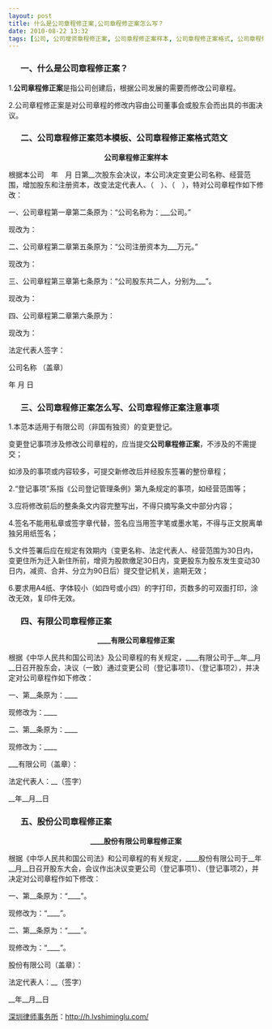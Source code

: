 ```yaml
---
layout: post
title: 什么是公司章程修正案,公司章程修正案怎么写？
date: 2010-08-22 13:32
tags: [公司, 公司增资章程修正案, 公司章程修正案样本, 公司章程修正案格式, 公司章程修正案模板, 公司章程修正案范文, 公司章程修正案范本, 外资公司章程修正案, 怎么写, 是什么, 有限公司章程修正案, 深圳法律顾问律师]
---
```

<ol>
<h3>一、什么是公司章程修正案？</h3>
</ol>
1.<strong>公司章程修正案</strong>是指公司创建后，根据公司发展的需要而修改公司章程。

2.公司章程修正案是对公司章程的修改内容由公司董事会或股东会而出具的书面决议。
<ol>
<h3>二、公司章程修正案范本模板、公司章程修正案格式范文</h3>
</ol>
<p style="text-align: center;"><strong>公司章程修正案样本</strong></p>
根据本公司　年　月 日第__次股东会决议，本公司决定变更公司名称、经营范围，增加股东和注册资本，改变法定代表人、（　）、（　），特对公司章程作如下修改：

一、公司章程第一章第二条原为：“公司名称为：___公司。”

现改为：

二、公司章程第二章第五条原为：“公司注册资本为___万元。”

现改为：

三、公司章程第三章第七条原为：“公司股东共二人，分别为___”。

现改为：

四、公司章程第二章第六条原为：

现改为：

法定代表人签字：

公司名称 （盖章）

年 月 日
<ol>
<h3>三、公司章程修正案怎么写、公司章程修正案注意事项</h3>
</ol>
1.本范本适用于有限公司（非国有独资）的变更登记。

变更登记事项涉及修改公司章程的，应当提交<strong>公司章程修正案</strong>，不涉及的不需提交；

如涉及的事项或内容较多，可提交新修改后并经股东签署的整份章程；

2.“登记事项”系指《公司登记管理条例》第九条规定的事项，如经营范围等；

3.应将修改前后的整条条文内容完整写出，不得只摘写条文中部分内容；

4.签名不能用私章或签字章代替，签名应当用签字笔或墨水笔，不得与正文脱离单独另用纸签名；

5.文件签署后应在规定有效期内（变更名称、法定代表人、经营范围为30日内，变更住所为迁入新住所前，增资为股款缴足30日内，变更股东为股东发生变动30日内，减资、合并、分立为90日后）提交登记机关，逾期无效；

6.要求用A4纸、字体较小（如四号或小四）的字打印，页数多的可双面打印，涂改无效，复印件无效。
<ol>
<h3>四、有限公司章程修正案</h3>
</ol>
<p style="text-align: center;"><strong>____有限公司章程修正案</strong></p>
根据《中华人民共和国公司法》及公司章程的有关规定，____有限公司于__年__月__日召开股东会，决议（一致）通过变更公司（登记事项1）、（登记事项2），并决定对公司章程作如下修改：

一、第__条原为：____

现修改为：____

二、第__条原为：____

现修改为：____

___有限公司（盖章）：

法定代表人：__（签字）

__年__月__日
<ol>
<h3>五、股份公司章程修正案</h3>
</ol>
<p style="text-align: center;"><strong>____股份有限公司章程修正案</strong></p>
根据《中华人民共和国公司法》和公司章程的有关规定，____股份有限公司于__年__月__日召开股东大会，会议作出决议变更公司（登记事项1）、（登记事项2），并决定对公司章程作如下修改：

一、第__条原为：“____”。

现修改为：“____”。

二、第__条原为：“____”。

现修改为：“____”。

股份有限公司（盖章）：

法定代表人：__（签字）

__年__月__日

<a href="http://h.lvshiminglu.com/">深圳律师事务所</a>：<a href="http://h.lvshiminglu.com/">http://h.lvshiminglu.com/</a>

